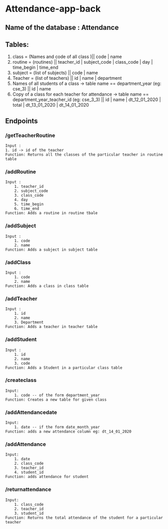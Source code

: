 # Attendance-app-back

## Name of the database : Attendance

## Tables: 
1. class = (Names and code of all class )|| code | name
2. routine = (routines) ||  teacher_id | subject_code | class_code |   day   | time_begin | time_end
3. subject = (list of subjects) || code | name
4. Teacher = (list of teachers) ||  id |  name  | department
5. Names of all students of a class -> table name == department_year (eg: cse_3) ||  id  | name
6. Copy of a class for each teacher for attendance -> table name == department_year_teacher_id (eg: cse_3_3) 
                                        ||      id      | name | dt_12_01_2020 | total | dt_13_01_2020 | dt_14_01_2020


## Endpoints

### /getTeacherRoutine
    Input : 
    1. id -> id of the teacher
    Function: Returns all the classes of the particular teacher in routine table

### /addRoutine
    Input :
        1. teacher_id 
        2. subject_code 
        3. class_code 
        4. day  
        5. time_begin 
        6. time_end
    Function: Adds a routine in routine tbale

### /addSubject
    Input :
        1. code 
        2. name
    Function: Adds a subject in subject table

### /addClass
    Input :
        1. code 
        2. name
    Function: Adds a class in class table

### /addTeacher
    Input :
        1. id 
        2. name
        3. Department
    Function: Adds a teacher in teacher table

### /addStudent
    Input :
        1. id 
        2. name
        3. code
    Function: Adds a Student in a particular class table

### /createclass
    Input:
        1. code -- of the form department_year
    Function: Creates a new table for given class

### /addAttendancedate
    Input: 
        1. date -- if the form date_month_year
    Function: adds a new attendance column eg: dt_14_01_2020

### /addAttendance
    Input:
        1. date
        2. class_code
        3. teacher_id
        4. student_id
    Function: adds attendance for student

### /returnattendance
    Input:
        1. class_code
        2. teacher_id
        3. student_id
    Function: Returns the total attendance of the student for a particular teacher











